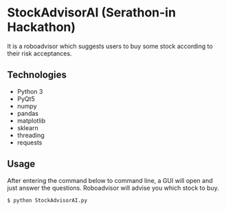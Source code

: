 # StockAdvisorAI (Serathon-in Hackathon)

It is a roboadvisor which suggests users to buy some stock according to their risk acceptances.

## Technologies

* Python 3
* PyQt5
* numpy
* pandas
* matplotlib
* sklearn
* threading
* requests

## Usage

After entering the command below to command line, a GUI will open and just answer the questions. Roboadvisor will advise you which stock to buy.

`$ python StockAdvisorAI.py`




